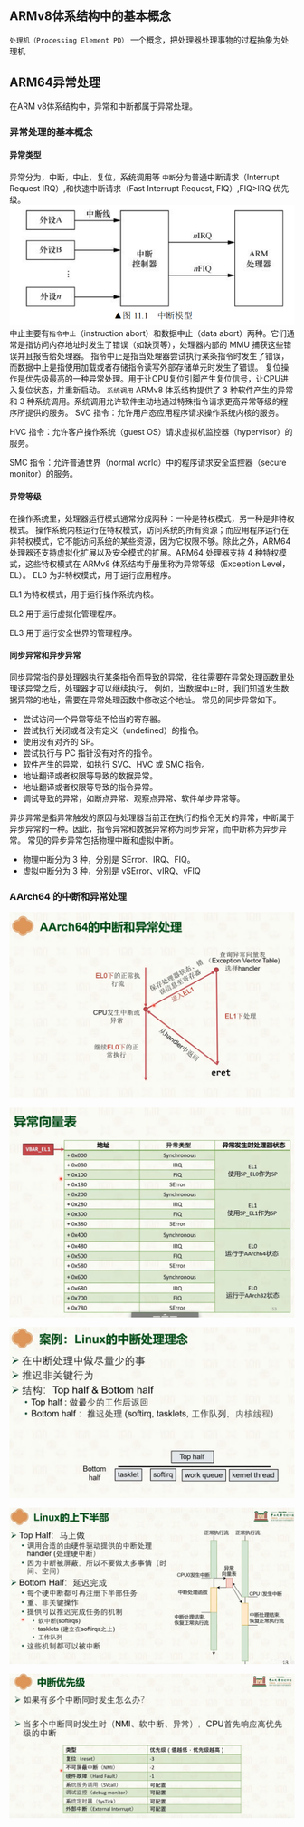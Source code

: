 ## ARMv8体系结构中的基本概念
`处理机（Processing Element PD）` 一个概念，把处理器处理事物的过程抽象为处理机



## ARM64异常处理
在ARM v8体系结构中，异常和中断都属于异常处理。
### 异常处理的基本概念
#### 异常类型
异常分为，中断，中止，复位，系统调用等
`中断`分为普通中断请求（Interrupt Request IRQ）,和快速中断请求（Fast Interrupt Request, FIQ）,FIQ>IRQ 优先级。
![image.png](https://raw.githubusercontent.com/KrealHtz/NoteImage/master/data/202410122233798.png)
中止主要有`指令中止`（instruction abort）和数据中止（data abort）两种。它们通常是指访问内存地址时发生了错误（如缺页等），处理器内部的 MMU 捕获这些错误并且报告给处理器。
指令中止是指当处理器尝试执行某条指令时发生了错误，而数据中止是指使用加载或者存储指令读写外部存储单元时发生了错误。
复位操作是优先级最高的一种异常处理。用于让CPU复位引脚产生复位信号，让CPU进入复位状态，并重新启动。
`系统调用` ARMv8 体系结构提供了 3 种软件产生的异常和 3 种系统调用。系统调用允许软件主动地通过特殊指令请求更高异常等级的程序所提供的服务。
SVC 指令：允许用户态应用程序请求操作系统内核的服务。

HVC 指令：允许客户操作系统（guest OS）请求虚拟机监控器（hypervisor）的服务。

SMC 指令：允许普通世界（normal world）中的程序请求安全监控器（secure monitor）的服务。
#### 异常等级
在操作系统里，处理器运行模式通常分成两种：一种是特权模式，另一种是非特权模式。
操作系统内核运行在特权模式，访问系统的所有资源；而应用程序运行在非特权模式，它不能访问系统的某些资源，因为它权限不够。除此之外，ARM64 处理器还支持虚拟化扩展以及安全模式的扩展。ARM64 处理器支持 4 种特权模式，这些特权模式在 ARMv8 体系结构手册里称为异常等级（Exception Level，EL）。
EL0 为非特权模式，用于运行应用程序。

EL1 为特权模式，用于运行操作系统内核。

EL2 用于运行虚拟化管理程序。

EL3 用于运行安全世界的管理程序。
#### 同步异常和异步异常
同步异常指的是处理器执行某条指令而导致的异常，往往需要在异常处理函数里处理该异常之后，处理器才可以继续执行。 例如，当数据中止时，我们知道发生数据异常的地址，需要在异常处理函数中修改这个地址。
常见的同步异常如下。
- 尝试访问一个异常等级不恰当的寄存器。
- 尝试执行关闭或者没有定义（undefined）的指令。
- 使用没有对齐的 SP。
- 尝试执行与 PC 指针没有对齐的指令。
- 软件产生的异常，如执行 SVC、HVC 或 SMC 指令。
- 地址翻译或者权限等导致的数据异常。
- 地址翻译或者权限等导致的指令异常。
- 调试导致的异常，如断点异常、观察点异常、软件单步异常等。

异步异常是指异常触发的原因与处理器当前正在执行的指令无关的异常，中断属于异步异常的一种。因此，指令异常和数据异常称为同步异常，而中断称为异步异常。
常见的异步异常包括物理中断和虚拟中断。

- 物理中断分为 3 种，分别是 SError、IRQ、FIQ。
- 虚拟中断分为 3 种，分别是 vSError、vIRQ、vFIQ

### AArch64 的中断和异常处理

![image.png](https://raw.githubusercontent.com/KrealHtz/NoteImage/master/data/202410102232935.png)


![image.png](https://raw.githubusercontent.com/KrealHtz/NoteImage/master/data/202410102239620.png)

![image.png](https://raw.githubusercontent.com/KrealHtz/NoteImage/master/data/202410102243245.png)

![image.png](https://raw.githubusercontent.com/KrealHtz/NoteImage/master/data/202410102258691.png)



![image.png](https://raw.githubusercontent.com/KrealHtz/NoteImage/master/data/202410102246109.png)
